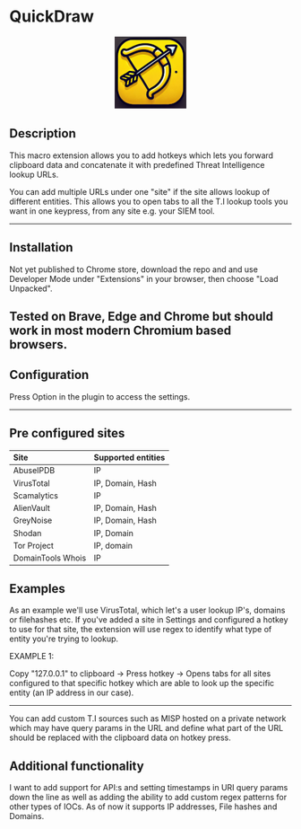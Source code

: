 # QuickDraw

<p align="center">
  <img src="/icons/QD128.png" width="128" height="128">
</p>

## Description ## 
This macro extension allows you to add hotkeys which lets you forward clipboard data
and concatenate it with predefined Threat Intelligence lookup URLs.

You can add multiple URLs under one "site" if the site allows lookup of different entities.
This allows you to open tabs to all the T.I lookup tools you want in one keypress, from any site e.g. 
your SIEM tool. 

---

## Installation ## 
Not yet published to Chrome store, download the repo and and use Developer Mode under "Extensions" in your browser,
then choose "Load Unpacked".  

Tested on Brave, Edge and Chrome but should work in most modern Chromium based browsers.
---

## Configuration ##
Press Option in the plugin to access the settings.

---

## Pre configured sites ##

| Site                 | Supported entities                                   |
| :------------------- | :----------------------------------------------------|
| AbuseIPDB            | IP                                                   |
| VirusTotal           | IP, Domain, Hash                                     |
| Scamalytics          | IP                                                   |
| AlienVault           | IP, Domain, Hash                                     |
| GreyNoise            | IP, Domain, Hash                                     |
| Shodan               | IP, Domain                                           |
| Tor Project          | IP, domain                                           |
| DomainTools Whois    | IP                                                   |

## Examples ## 

As an example we'll use VirusTotal, which let's a user lookup IP's, domains or filehashes etc.
If you've added a site in Settings and configured a hotkey to use for that site, the extension will
use regex to identify what type of entity you're trying to lookup.

EXAMPLE 1:

Copy "127.0.0.1" to clipboard -> Press hotkey -> Opens tabs for all sites configured to that specific hotkey
which are able to look up the specific entity (an IP address in our case).

---

You can add custom T.I sources such as MISP hosted on a private network which may have query params in the URL and define what part of the URL should be
replaced with the clipboard data on hotkey press.

## Additional functionality ##

I want to add support for API:s and setting timestamps in URI query params down the line as well as adding the ability to add custom
regex patterns for other types of IOCs.
 As of now it supports IP addresses, File hashes and Domains.